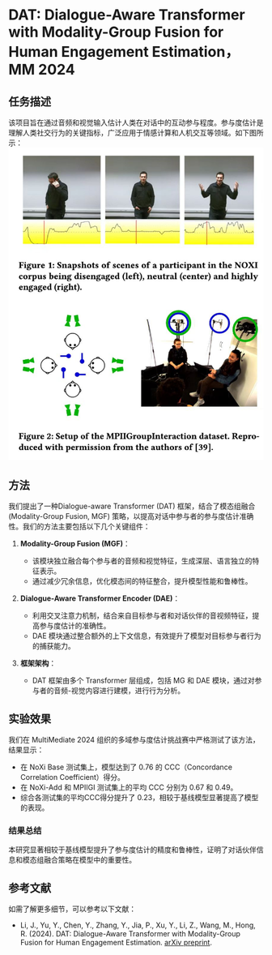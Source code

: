 # DAT: Dialogue-Aware Transformer with Modality-Group Fusion for Human Engagement Estimation，MM 2024

## 任务描述

该项目旨在通过音频和视觉输入估计人类在对话中的互动参与程度。参与度估计是理解人类社交行为的关键指标，广泛应用于情感计算和人机交互等领域。如下图所示：
![Human Engagement Estimation](https://github.com/MSA-LMC/DAT/blob/main/data_vis.jpg)


## 方法

我们提出了一种Dialogue-aware Transformer (DAT) 框架，结合了模态组融合 (Modality-Group Fusion, MGF) 策略，以提高对话中参与者的参与度估计准确性。我们的方法主要包括以下几个关键组件：

1. **Modality-Group Fusion (MGF)**：
   - 该模块独立融合每个参与者的音频和视觉特征，生成深层、语言独立的特征表示。
   - 通过减少冗余信息，优化模态间的特征整合，提升模型性能和鲁棒性。

2. **Dialogue-Aware Transformer Encoder (DAE)**：
   - 利用交叉注意力机制，结合来自目标参与者和对话伙伴的音视频特征，提高参与度估计的准确性。
   - DAE 模块通过整合额外的上下文信息，有效提升了模型对目标参与者行为的捕获能力。

3. **框架架构**：
   - DAT 框架由多个 Transformer 层组成，包括 MG 和 DAE 模块，通过对参与者的音频-视觉内容进行建模，进行行为分析。

## 实验效果

我们在 MultiMediate 2024 组织的多域参与度估计挑战赛中严格测试了该方法，结果显示：

- 在 NoXi Base 测试集上，模型达到了 0.76 的 CCC（Concordance Correlation Coefficient）得分。
- 在 NoXi-Add 和 MPIIGI 测试集上的平均 CCC 分别为 0.67 和 0.49。
- 综合各测试集的平均CCC得分提升了 0.23，相较于基线模型显著提高了模型的表现。

### 结果总结

本研究显著相较于基线模型提升了参与度估计的精度和鲁棒性，证明了对话伙伴信息和模态组融合策略在模型中的重要性。

## 参考文献

如需了解更多细节，可以参考以下文献：
- Li, J., Yu, Y., Chen, Y., Zhang, Y., Jia, P., Xu, Y., Li, Z., Wang, M., Hong, R. (2024). DAT: Dialogue-Aware Transformer with Modality-Group Fusion for Human Engagement Estimation. [arXiv preprint](https://arxiv.org/abs/xxxx.xxxxx).



